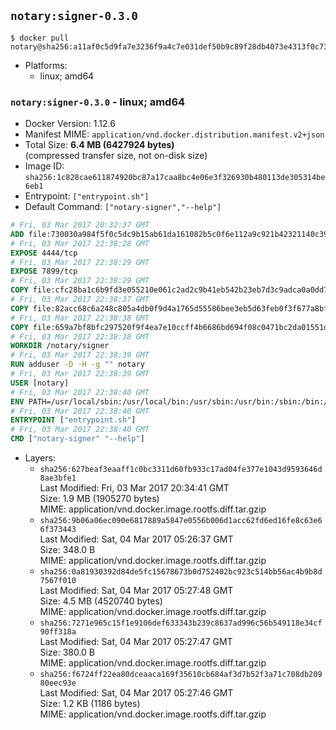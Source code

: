 ## `notary:signer-0.3.0`

```console
$ docker pull notary@sha256:a11af0c5d9fa7e3236f9a4c7e031def50b9c89f28db4073e4313f0c73d6d7595
```

-	Platforms:
	-	linux; amd64

### `notary:signer-0.3.0` - linux; amd64

-	Docker Version: 1.12.6
-	Manifest MIME: `application/vnd.docker.distribution.manifest.v2+json`
-	Total Size: **6.4 MB (6427924 bytes)**  
	(compressed transfer size, not on-disk size)
-	Image ID: `sha256:1c828cae611874920bc87a17caa8bc4e06e3f326930b480113de305314be6eb1`
-	Entrypoint: `["entrypoint.sh"]`
-	Default Command: `["notary-signer","--help"]`

```dockerfile
# Fri, 03 Mar 2017 20:32:37 GMT
ADD file:730030a984f5f0c5dc9b15ab61da161082b5c0f6e112a9c921b42321140c3927 in / 
# Fri, 03 Mar 2017 22:38:28 GMT
EXPOSE 4444/tcp
# Fri, 03 Mar 2017 22:38:29 GMT
EXPOSE 7899/tcp
# Fri, 03 Mar 2017 22:38:29 GMT
COPY file:cfc28ba1c6b9fd3e055210e061c2ad2c9b41eb542b23eb7d3c9adca0a0dd775d in /notary/signer/ 
# Fri, 03 Mar 2017 22:38:37 GMT
COPY file:82acc68c6a248c805a4db0f9d4a1765d55586bee3eb5d63feb0f3f677a8bf902 in /notary/signer/ 
# Fri, 03 Mar 2017 22:38:38 GMT
COPY file:659a7bf8bfc297520f9f4ea7e10ccff4b6686bd694f08c0471bc2da01551deb8 in /notary/signer/ 
# Fri, 03 Mar 2017 22:38:38 GMT
WORKDIR /notary/signer
# Fri, 03 Mar 2017 22:38:39 GMT
RUN adduser -D -H -g "" notary
# Fri, 03 Mar 2017 22:38:39 GMT
USER [notary]
# Fri, 03 Mar 2017 22:38:40 GMT
ENV PATH=/usr/local/sbin:/usr/local/bin:/usr/sbin:/usr/bin:/sbin:/bin:/notary/signer
# Fri, 03 Mar 2017 22:38:40 GMT
ENTRYPOINT ["entrypoint.sh"]
# Fri, 03 Mar 2017 22:38:40 GMT
CMD ["notary-signer" "--help"]
```

-	Layers:
	-	`sha256:627beaf3eaaff1c0bc3311d60fb933c17ad04fe377e1043d9593646d8ae3bfe1`  
		Last Modified: Fri, 03 Mar 2017 20:34:41 GMT  
		Size: 1.9 MB (1905270 bytes)  
		MIME: application/vnd.docker.image.rootfs.diff.tar.gzip
	-	`sha256:9b06a06ec090e6817889a5847e0556b006d1acc62fd6ed16fe8c63e66f373443`  
		Last Modified: Sat, 04 Mar 2017 05:26:37 GMT  
		Size: 348.0 B  
		MIME: application/vnd.docker.image.rootfs.diff.tar.gzip
	-	`sha256:0a81930392d84de5fc15678673b0d752402bc923c514bb56ac4b9b8d7567f010`  
		Last Modified: Sat, 04 Mar 2017 05:27:48 GMT  
		Size: 4.5 MB (4520740 bytes)  
		MIME: application/vnd.docker.image.rootfs.diff.tar.gzip
	-	`sha256:7271e965c15f1e9106def633343b239c8637ad996c56b549118e34cf90ff318a`  
		Last Modified: Sat, 04 Mar 2017 05:27:47 GMT  
		Size: 380.0 B  
		MIME: application/vnd.docker.image.rootfs.diff.tar.gzip
	-	`sha256:f6724ff22ea80dceaaca169f35610cb684af3d7b52f3a71c708db20980eec93e`  
		Last Modified: Sat, 04 Mar 2017 05:27:46 GMT  
		Size: 1.2 KB (1186 bytes)  
		MIME: application/vnd.docker.image.rootfs.diff.tar.gzip
